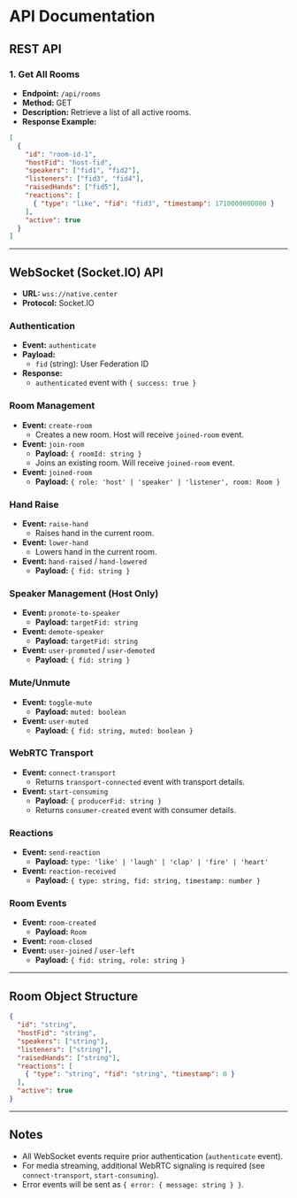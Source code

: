 # API Documentation 

## REST API

### 1. Get All Rooms
- **Endpoint:** `/api/rooms`
- **Method:** GET
- **Description:** Retrieve a list of all active rooms.
- **Response Example:**
```json
[
  {
    "id": "room-id-1",
    "hostFid": "host-fid",
    "speakers": ["fid1", "fid2"],
    "listeners": ["fid3", "fid4"],
    "raisedHands": ["fid5"],
    "reactions": [
      { "type": "like", "fid": "fid3", "timestamp": 1710000000000 }
    ],
    "active": true
  }
]
```

---

## WebSocket (Socket.IO) API
- **URL:** `wss://native.center`
- **Protocol:** Socket.IO

### Authentication
- **Event:** `authenticate`
- **Payload:**
  - `fid` (string): User Federation ID
- **Response:**
  - `authenticated` event with `{ success: true }`

### Room Management
- **Event:** `create-room`
  - Creates a new room. Host will receive `joined-room` event.
- **Event:** `join-room`
  - **Payload:** `{ roomId: string }`
  - Joins an existing room. Will receive `joined-room` event.
- **Event:** `joined-room`
  - **Payload:** `{ role: 'host' | 'speaker' | 'listener', room: Room }`

### Hand Raise
- **Event:** `raise-hand`
  - Raises hand in the current room.
- **Event:** `lower-hand`
  - Lowers hand in the current room.
- **Event:** `hand-raised` / `hand-lowered`
  - **Payload:** `{ fid: string }`

### Speaker Management (Host Only)
- **Event:** `promote-to-speaker`
  - **Payload:** `targetFid: string`
- **Event:** `demote-speaker`
  - **Payload:** `targetFid: string`
- **Event:** `user-promoted` / `user-demoted`
  - **Payload:** `{ fid: string }`

### Mute/Unmute
- **Event:** `toggle-mute`
  - **Payload:** `muted: boolean`
- **Event:** `user-muted`
  - **Payload:** `{ fid: string, muted: boolean }`

### WebRTC Transport
- **Event:** `connect-transport`
  - Returns `transport-connected` event with transport details.
- **Event:** `start-consuming`
  - **Payload:** `{ producerFid: string }`
  - Returns `consumer-created` event with consumer details.

### Reactions
- **Event:** `send-reaction`
  - **Payload:** `type: 'like' | 'laugh' | 'clap' | 'fire' | 'heart'`
- **Event:** `reaction-received`
  - **Payload:** `{ type: string, fid: string, timestamp: number }`

### Room Events
- **Event:** `room-created`
  - **Payload:** `Room`
- **Event:** `room-closed`
- **Event:** `user-joined` / `user-left`
  - **Payload:** `{ fid: string, role: string }`

---

## Room Object Structure
```json
{
  "id": "string",
  "hostFid": "string",
  "speakers": ["string"],
  "listeners": ["string"],
  "raisedHands": ["string"],
  "reactions": [
    { "type": "string", "fid": "string", "timestamp": 0 }
  ],
  "active": true
}
```

---

## Notes
- All WebSocket events require prior authentication (`authenticate` event).
- For media streaming, additional WebRTC signaling is required (see `connect-transport`, `start-consuming`).
- Error events will be sent as `{ error: { message: string } }`. 
